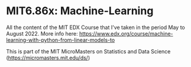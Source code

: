 # MIT6.86x: Machine-Learning

All the content of the MIT EDX Course that I've taken in the period May to August 2022. More info here: https://www.edx.org/course/machine-learning-with-python-from-linear-models-to


This is part of the MIT MicroMasters on Statistics and Data Science (https://micromasters.mit.edu/ds/)
